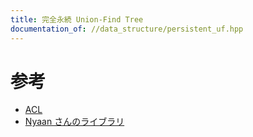 ```yaml
---
title: 完全永続 Union-Find Tree
documentation_of: //data_structure/persistent_uf.hpp
---
```


# 参考
- [ACL](https://atcoder.github.io/ac-library/document_ja/dsu.html)
- [Nyaan さんのライブラリ](https://nyaannyaan.github.io/library/data-structure/persistent-union-find.hpp)